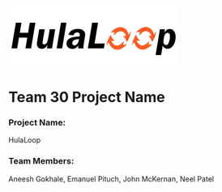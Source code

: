 ![HulaLoop Logo](/res/logo/hulaloop-header-small.png)

# Team 30 Project Name

### **Project Name:** ###
HulaLoop

### **Team Members:** ###
Aneesh Gokhale, Emanuel Pituch, John McKernan, Neel Patel
